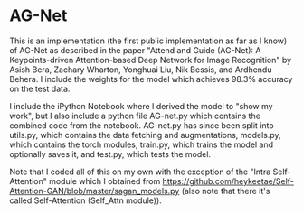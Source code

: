 # AG-Net
This is an implementation (the first public implementation as far as I know) of AG-Net as described in the paper "Attend and Guide (AG-Net): A Keypoints-driven Attention-based Deep Network for Image Recognition" by  Asish Bera, Zachary Wharton, Yonghuai Liu, Nik Bessis, and Ardhendu Behera. I include the weights for the model which achieves 98.3% accuracy on the test data. 

I include the iPython Notebook where I derived the model to "show my work", but I also include a python file AG-net.py which contains the combined code from the notebook. AG-net.py has since been split into utils.py, which contains the data fetching and augmentations, models.py, which contains the torch modules, train.py, which trains the model and optionally saves it, and test.py, which tests the model.

Note that I coded all of this on my own with the exception of the "Intra Self-Attention" module which I obtained from https://github.com/heykeetae/Self-Attention-GAN/blob/master/sagan_models.py (also note that there it's called Self-Attention (Self_Attn module)). 
